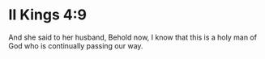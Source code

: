 # II Kings 4:9

And she said to her husband, Behold now, I know that this is a holy man of God who is continually passing our way.
